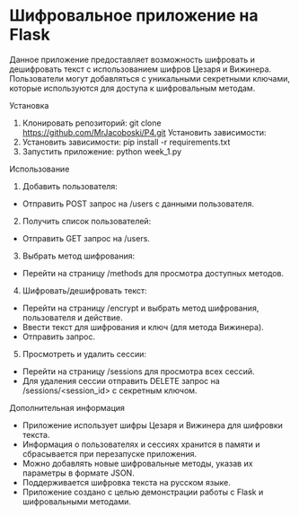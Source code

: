 # Шифровальное приложение на Flask
Данное приложение предоставляет возможность шифровать и дешифровать текст с использованием шифров Цезаря и Вижинера. Пользователи могут добавляться с уникальными секретными ключами, которые используются для доступа к шифровальным методам.

Установка

1. Клонировать репозиторий: git clone https://github.com/MrJacoboski/P4.git
Установить зависимости:
2. Установить зависимости: pip install -r requirements.txt 
3. Запустить приложение: python week_1.py

Использование
1. Добавить пользователя: 
- Отправить POST запрос на /users с данными пользователя.
2. Получить список пользователей: 
- Отправить GET запрос на /users.
3. Выбрать метод шифрования: 
- Перейти на страницу /methods для просмотра доступных методов.
4. Шифровать/дешифровать текст: 
- Перейти на страницу /encrypt и выбрать метод шифрования, пользователя и действие. 
- Ввести текст для шифрования и ключ (для метода Вижинера). 
- Отправить запрос.
5. Просмотреть и удалить сессии: 
- Перейти на страницу /sessions для просмотра всех сессий.
- Для удаления сессии отправить DELETE запрос на /sessions/<session_id> с секретным ключом.

Дополнительная информация
- Приложение использует шифры Цезаря и Вижинера для шифровки текста.
- Информация о пользователях и сессиях хранится в памяти и сбрасывается при перезапуске приложения.
- Можно добавлять новые шифровальные методы, указав их параметры в формате JSON.
- Поддерживается шифровка текста на русском языке.
- Приложение создано с целью демонстрации работы с Flask и шифровальными методами.
